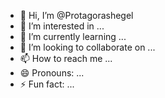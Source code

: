 - 👋 Hi, I’m @Protagorashegel
- 👀 I’m interested in ...
- 🌱 I’m currently learning ...
- 💞️ I’m looking to collaborate on ...
- 📫 How to reach me ...
- 😄 Pronouns: ...
- ⚡ Fun fact: ...

<!---
Protagorashegel/Protagorashegel is a ✨ special ✨ repository because its `README.md` (this file) appears on your GitHub profile.
You can click the Preview link to take a look at your changes.
--->
